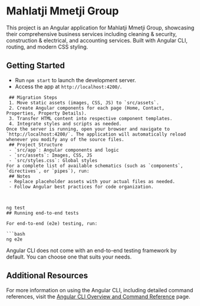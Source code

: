  # Mahlatji Mmetji Group

 This project is an Angular application for Mahlatji Mmetji Group, showcasing their comprehensive business services including cleaning & security, construction & electrical, and accounting services. Built with Angular CLI, routing, and modern CSS styling.

 ## Getting Started

 - Run `npm start` to launch the development server.
 - Access the app at `http://localhost:4200/`.
```
 ## Migration Steps
 1. Move static assets (images, CSS, JS) to `src/assets`.
 2. Create Angular components for each page (Home, Contact, Properties, Property Details).
 3. Transfer HTML content into respective component templates.
 4. Integrate styles and scripts as needed.
Once the server is running, open your browser and navigate to `http://localhost:4200/`. The application will automatically reload whenever you modify any of the source files.
 ## Project Structure
 - `src/app`: Angular components and logic
 - `src/assets`: Images, CSS, JS
 - `src/styles.css`: Global styles
For a complete list of available schematics (such as `components`, `directives`, or `pipes`), run:
 ## Notes
 - Replace placeholder assets with your actual files as needed.
 - Follow Angular best practices for code organization.



ng test
## Running end-to-end tests

For end-to-end (e2e) testing, run:

```bash
ng e2e
```

Angular CLI does not come with an end-to-end testing framework by default. You can choose one that suits your needs.

## Additional Resources

For more information on using the Angular CLI, including detailed command references, visit the [Angular CLI Overview and Command Reference](https://angular.dev/tools/cli) page.

